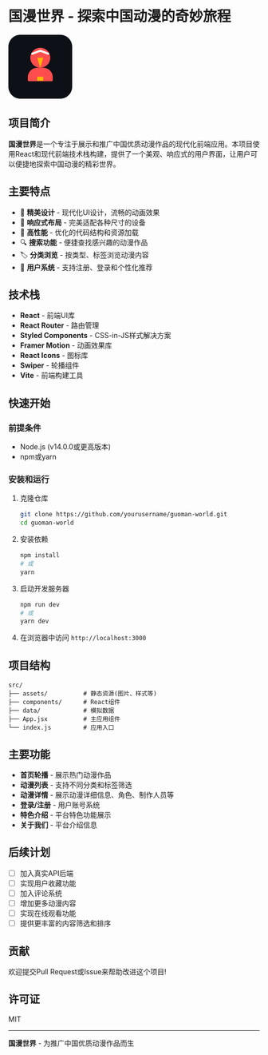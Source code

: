 # 国漫世界 - 探索中国动漫的奇妙旅程

![国漫世界 Logo](src/assets/images/favicon.svg)

## 项目简介

**国漫世界**是一个专注于展示和推广中国优质动漫作品的现代化前端应用。本项目使用React和现代前端技术栈构建，提供了一个美观、响应式的用户界面，让用户可以便捷地探索中国动漫的精彩世界。

## 主要特点

- 🎨 **精美设计** - 现代化UI设计，流畅的动画效果
- 📱 **响应式布局** - 完美适配各种尺寸的设备
- 🚀 **高性能** - 优化的代码结构和资源加载
- 🔍 **搜索功能** - 便捷查找感兴趣的动漫作品
- 🏷️ **分类浏览** - 按类型、标签浏览动漫内容
- 👥 **用户系统** - 支持注册、登录和个性化推荐

## 技术栈

- **React** - 前端UI库
- **React Router** - 路由管理
- **Styled Components** - CSS-in-JS样式解决方案
- **Framer Motion** - 动画效果库
- **React Icons** - 图标库
- **Swiper** - 轮播组件
- **Vite** - 前端构建工具

## 快速开始

### 前提条件

- Node.js (v14.0.0或更高版本)
- npm或yarn

### 安装和运行

1. 克隆仓库
   ```bash
   git clone https://github.com/yourusername/guoman-world.git
   cd guoman-world
   ```

2. 安装依赖
   ```bash
   npm install
   # 或
   yarn
   ```

3. 启动开发服务器
   ```bash
   npm run dev
   # 或
   yarn dev
   ```

4. 在浏览器中访问 `http://localhost:3000`

## 项目结构

```
src/
├── assets/          # 静态资源(图片、样式等)
├── components/      # React组件
├── data/            # 模拟数据
├── App.jsx          # 主应用组件
└── index.js         # 应用入口
```

## 主要功能

- **首页轮播** - 展示热门动漫作品
- **动漫列表** - 支持不同分类和标签筛选
- **动漫详情** - 展示动漫详细信息、角色、制作人员等
- **登录/注册** - 用户账号系统
- **特色介绍** - 平台特色功能展示
- **关于我们** - 平台介绍信息

## 后续计划

- [ ] 加入真实API后端
- [ ] 实现用户收藏功能
- [ ] 加入评论系统
- [ ] 增加更多动漫内容
- [ ] 实现在线观看功能
- [ ] 提供更丰富的内容筛选和排序

## 贡献

欢迎提交Pull Request或Issue来帮助改进这个项目!

## 许可证

MIT

---

**国漫世界** - 为推广中国优质动漫作品而生